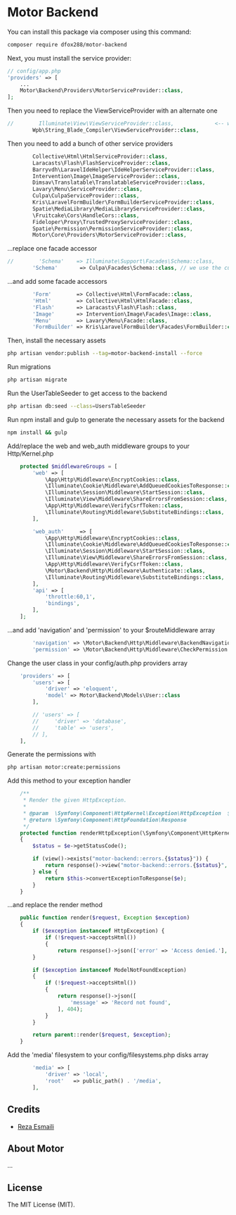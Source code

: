 # Motor Backend

You can install this package via composer using this command:

```bash
composer require dfox288/motor-backend
```

Next, you must install the service provider:

```php
// config/app.php
'providers' => [
    ...
    Motor\Backend\Providers\MotorServiceProvider::class,
];
```

Then you need to replace the ViewServiceProvider with an alternate one

```php
//        Illuminate\View\ViewServiceProvider::class,             <-- we're replacing this so we can use blade templates from strings
        Wpb\String_Blade_Compiler\ViewServiceProvider::class,
```

Then you need to add a bunch of other service providers

```php
        Collective\Html\HtmlServiceProvider::class,
        Laracasts\Flash\FlashServiceProvider::class,
        Barryvdh\LaravelIdeHelper\IdeHelperServiceProvider::class,
        Intervention\Image\ImageServiceProvider::class,
        Dimsav\Translatable\TranslatableServiceProvider::class,
        Lavary\Menu\ServiceProvider::class,
        Culpa\CulpaServiceProvider::class,
        Kris\LaravelFormBuilder\FormBuilderServiceProvider::class,
        Spatie\MediaLibrary\MediaLibraryServiceProvider::class,
        \Fruitcake\Cors\HandleCors::class,
        Fideloper\Proxy\TrustedProxyServiceProvider::class,
        Spatie\Permission\PermissionServiceProvider::class,
        Motor\Core\Providers\MotorServiceProvider::class,
```

...replace one facade accessor

```php
//        'Schema'    => Illuminate\Support\Facades\Schema::class,
        'Schema'       => Culpa\Facades\Schema::class, // we use the culpa schema for easier migrations
```

...and add some facade accessors

```php
        'Form'        => Collective\Html\FormFacade::class,
        'Html'        => Collective\Html\HtmlFacade::class,
        'Flash'       => Laracasts\Flash\Flash::class,
        'Image'       => Intervention\Image\Facades\Image::class,
        'Menu'        => Lavary\Menu\Facade::class,
        'FormBuilder' => Kris\LaravelFormBuilder\Facades\FormBuilder::class,
```


Then, install the necessary assets
```bash
php artisan vendor:publish --tag=motor-backend-install --force
```

Run migrations

```bash
php artisan migrate
```

Run the UserTableSeeder to get access to the backend

```bash
php artisan db:seed --class=UsersTableSeeder
```

Run npm install and gulp to generate the necessary assets for the backend

```bash
npm install && gulp
```

Add/replace the web and web_auth middleware groups to your Http/Kernel.php

```php
    protected $middlewareGroups = [
        'web' => [
            \App\Http\Middleware\EncryptCookies::class,
            \Illuminate\Cookie\Middleware\AddQueuedCookiesToResponse::class,
            \Illuminate\Session\Middleware\StartSession::class,
            \Illuminate\View\Middleware\ShareErrorsFromSession::class,
            \App\Http\Middleware\VerifyCsrfToken::class,
            \Illuminate\Routing\Middleware\SubstituteBindings::class,
        ],

        'web_auth'     => [
            \App\Http\Middleware\EncryptCookies::class,
            \Illuminate\Cookie\Middleware\AddQueuedCookiesToResponse::class,
            \Illuminate\Session\Middleware\StartSession::class,
            \Illuminate\View\Middleware\ShareErrorsFromSession::class,
            \App\Http\Middleware\VerifyCsrfToken::class,
            \Motor\Backend\Http\Middleware\Authenticate::class,
            \Illuminate\Routing\Middleware\SubstituteBindings::class,
        ],
		'api' => [
			'throttle:60,1',
			'bindings',
		],
	];
```

...and add 'navigation' and 'permission' to your $routeMiddleware array

```php
        'navigation' => \Motor\Backend\Http\Middleware\BackendNavigation::class,
        'permission' => \Motor\Backend\Http\Middleware\CheckPermission::class,
```

Change the user class in your config/auth.php providers array

```php
    'providers' => [
        'users' => [
            'driver' => 'eloquent',
            'model' => Motor\Backend\Models\User::class
        ],

        // 'users' => [
        //     'driver' => 'database',
        //     'table' => 'users',
        // ],
    ],
```

Generate the permissions with

```bash
php artisan motor:create:permissions
```

Add this method to your exception handler

```php
    /**
     * Render the given HttpException.
     *
     * @param  \Symfony\Component\HttpKernel\Exception\HttpException  $e
     * @return \Symfony\Component\HttpFoundation\Response
     */
    protected function renderHttpException(\Symfony\Component\HttpKernel\Exception\HttpException $e)
    {
        $status = $e->getStatusCode();

        if (view()->exists("motor-backend::errors.{$status}")) {
            return response()->view("motor-backend::errors.{$status}", ['exception' => $e], $status, $e->getHeaders());
        } else {
            return $this->convertExceptionToResponse($e);
        }
    }
```

...and replace the render method

```php
    public function render($request, Exception $exception)
    {
        if ($exception instanceof HttpException) {
            if (!$request->acceptsHtml())
            {
                return response()->json(['error' => 'Access denied.'], 403);            }
        }

        if ($exception instanceof ModelNotFoundException)
        {
            if (!$request->acceptsHtml())
            {
                return response()->json([
                    'message' => 'Record not found',
                ], 404);
            }
        }

        return parent::render($request, $exception);
    }
```

Add the 'media' filesystem to your config/filesystems.php disks array

```php
        'media' => [
            'driver' => 'local',
            'root'   => public_path() . '/media',
        ],
```

## Credits

- [Reza Esmaili](https://github.com/dfox288)

## About Motor
...

## License

The MIT License (MIT).
